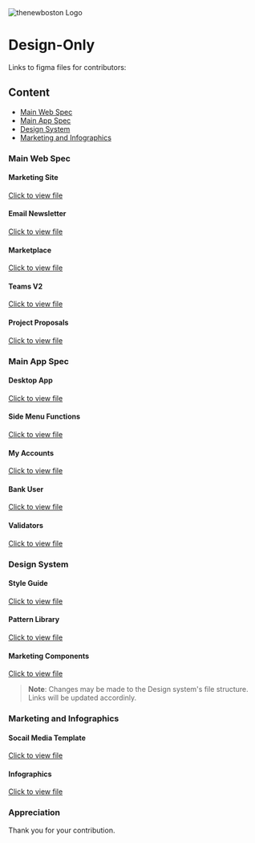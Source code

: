 <img src="https://thenewboston.com/static/media/thenewboston-primary.52b925da.svg" alt="thenewboston Logo">

# Design-Only

Links to figma files for contributors:
## Content
* [Main Web Spec](#main-web-spec)
* [Main App Spec](#main-app-spec)
* [Design System](#design-system)
* [Marketing and Infographics](#marketing)

### Main Web Spec

#### Marketing Site
[Click to view file](https://www.figma.com/file/ChyT88EmP2Rmzx35I9erCL/Marketing-Site)

#### Email Newsletter
[Click to view file](https://www.figma.com/file/cOHTkvpRXzPIQGjCotrP4y/Email-Newsletter)

#### Marketplace
[Click to view file](https://www.figma.com/file/RhA9xnfISRLlc50jcNTEpA/Marketplace)

#### Teams V2
[Click to view file](https://www.figma.com/file/SIc8HUnq7mDy7T1cWrKaG8/Teams-V2)

#### Project Proposals
[Click to view file](https://www.figma.com/file/F9sI5Lw376V7hy5RGXUXNb/Project-Proposals)

### Main App Spec

#### Desktop App
[Click to view file](https://www.figma.com/file/2v1Av54ExRN3b11FyQAuR1/Desktop-App)

#### Side Menu Functions
[Click to view file](https://www.figma.com/file/T7h0e42BUUZyuiZj9HXv7w/Side-Menu-Functions)

#### My Accounts
[Click to view file](https://www.figma.com/file/M4wHv7B4JNig3bH2cywI9u/My-Accounts)

#### Bank User
[Click to view file](https://www.figma.com/file/ObSUx1rum1MIeZkFT3XIn1/Bank-User)

#### Validators
[Click to view file](https://www.figma.com/file/nUhBBfzmAynizCEymRR01G/Validators)

### Design System

#### Style Guide
[Click to view file](https://www.figma.com/file/ZLQBaMEsAQIdnfg5qtL384/Style-Guide)

#### Pattern Library
[Click to view file](https://www.figma.com/file/3M1PYYgZhEiO0sJclFs5DV/Pattern-Library)

#### Marketing Components
[Click to view file](https://www.figma.com/file/nUhBBfzmAynizCEymRR01G/Validators)

> <b>Note</b>: Changes may be made to the Design system's file structure. Links will be updated accordinly.

### Marketing and Infographics

#### Socail Media Template
[Click to view file](https://www.figma.com/file/TyQ1VhTRc4afAXipPJFMKT/Infographics)

#### Infographics
[Click to view file](https://www.figma.com/file/TyQ1VhTRc4afAXipPJFMKT/Infographics)

### Appreciation
Thank you for your contribution.
